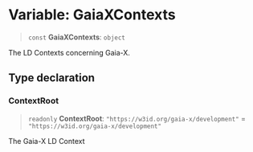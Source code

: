 # Variable: GaiaXContexts

> `const` **GaiaXContexts**: `object`

The LD Contexts concerning Gaia-X.

## Type declaration

### ContextRoot

> `readonly` **ContextRoot**: `"https://w3id.org/gaia-x/development"` = `"https://w3id.org/gaia-x/development"`

The Gaia-X LD Context
